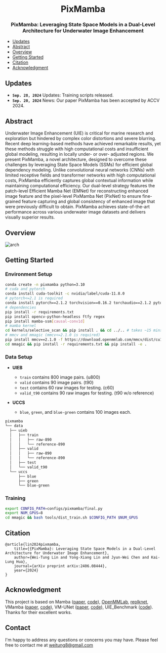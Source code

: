 <div align="center">
<h1>PixMamba </h1>
<h3>PixMamba: Leveraging State Space Models in a Dual-Level Architecture for Underwater Image Enhancement</h3>

</div>

- [Updates](#updates)
- [Abstract](#abstract)
- [Overview](#overview)
- [Getting Started](#getting-started)
- [Citation](#citation)
- [Acknowledgment](#acknowledgment)

## Updates
- **`Sep. 28, 2024`** Updates: Training scripts released.
- **`Sep. 20, 2024`** News: Our paper PixMamba has been accepted by ACCV 2024.

## Abstract

Underwater Image Enhancement (UIE) is critical for marine research and exploration but hindered by complex color distortions and severe blurring. Recent deep learning-based methods have achieved remarkable results, yet these methods struggle with high computational costs and insufficient global modeling, resulting in locally under- or over- adjusted regions. We present PixMamba, a novel architecture, designed to overcome these challenges by leveraging State Space Models (SSMs) for efficient global dependency modeling. Unlike convolutional neural networks (CNNs) with limited receptive fields and transformer networks with high computational costs, PixMamba efficiently captures global contextual information while maintaining computational efficiency. Our dual-level strategy features the patch-level Efficient Mamba Net (EMNet) for reconstructing enhanced image feature and the pixel-level PixMamba Net (PixNet) to ensure fine-grained feature capturing and global consistency of enhanced image that were previously difficult to obtain. PixMamba achieves state-of-the-art performance across various underwater image datasets and delivers visually superior results.

## Overview

![arch](./arch.png)

## Getting Started

### Environment Setup

```bash
conda create -n pixmamba python=3.10
# cuda and pytorch
conda install cuda-toolkit -c nvidia/label/cuda-11.8.0
# pytorch<=2.1 is required
conda install pytorch==2.1.2 torchvision==0.16.2 torchaudio==2.1.2 pytorch-cuda=11.8 -c pytorch -c nvidia
# dependencies
pip install -r requirements.txt
pip install opencv-python-headless ftfy regex
pip install mamba-ssm[causal-conv1d]
# mamba kernel
cd kernels/selective_scan && pip install . && cd ../.. # takes ~15 mins
# mmcv and mmagic (mmcv<=2.1.0 is required)
pip install mmcv==2.1.0 -f https://download.openmmlab.com/mmcv/dist/cu118/torch2.1/index.html
cd mmagic && pip install -r requirements.txt && pip install -e .
```

### Data Setup

- **UIEB**
  - `train` contains 800 image pairs. (u800)
  - `valid` contains 90 image pairs. (t90)
  - `test` contains 60 raw images for testing. (c60)
  - `valid_t90` contains 90 raw images for testing. (t90 w/o reference)

- **UCCS**
  -  `blue`, `green`, and `blue-green` contains 100 images each.

```bash
pixmamba
└── data
  ├── uieb
  │   ├── train
  │   │   ├── raw-890
  │   │   └── reference-890
  │   ├── valid
  │   │   ├── raw-890
  │   │   └── reference-890
  │   ├── test
  │   └── valid_t90
  └── uccs
      ├── blue
      ├── green
      └── blue-green
```

### Training

```bash
export CONFIG_PATH=configs/pixmamba/final.py
export NUM_GPUS=8
cd mmagic && bash tools/dist_train.sh $CONFIG_PATH $NUM_GPUS
```

## Citation

```
@article{lin2024pixmamba,
    title={{PixMamba}: Leveraging State Space Models in a Dual-Level Architecture for Underwater Image Enhancement}, 
    author={Wei-Tung Lin and Yong-Xiang Lin and Jyun-Wei Chen and Kai-Lung Hua},
    journal={arXiv preprint arXiv:2406.08444},
    year={2024}
}
```

## Acknowledgment

This project is based on Mamba ([paper](https://arxiv.org/abs/2312.00752), [code](https://github.com/state-spaces/mamba)), [OpenMMLab](https://github.com/open-mmlab), [replknet](https://github.com/DingXiaoH/RepLKNet-pytorch/tree/main/erf), VMamba ([paper](https://arxiv.org/abs/2401.10166), [code](https://github.com/MzeroMiko/VMamba)), 
VM-UNet ([paper](https://arxiv.org/abs/2402.02491), [code](https://github.com/JCruan519/VM-UNet)), UIE_Benchmark ([code](https://github.com/ddz16/UIE_Benckmark)). Thanks for their excellent works.

## Contact

I'm happy to address any questions or concerns you may have. Please feel free to contact me at weitung8@gmail.com

